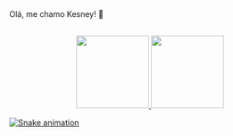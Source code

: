 ##
Olá, me chamo Kesney! 🦋
##
<div align="center">
  <a href="https://github.com/WKesneY">
  <img height="130em" src="https://github-readme-stats.vercel.app/api?username=WKesneY&show_icons=true&theme=dracula&include_all_commits=true&count_private=true"/>
  <img height="130em" src="https://github-readme-stats.vercel.app/api/top-langs/?username=WKesneY&layout=compact&langs_count=7&theme=dracula"/>
</div>

![Snake animation](https://github.com/WKesneY/WKesneY/blob/output/github-contribution-grid-snake.svg)
